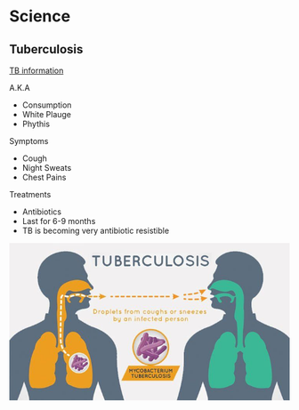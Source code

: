 # Science

## Tuberculosis

[TB information](https://www.youtube.com/watch?v=UKV8Zn7x0wM 'Go to Youtube')

A.K.A 
* Consumption
* White Plauge
* Phythis

Symptoms
* Cough
* Night Sweats
* Chest Pains

Treatments
* Antibiotics
* Last for 6-9 months
* TB is becoming very antibiotic resistible

![TB image](Images/markdownnotes1.jpeg 'TB Image')
